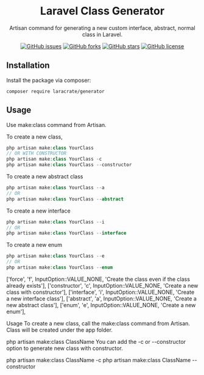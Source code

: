 <br>

<div align="center">
<h1 >Laravel Class Generator</h1>
<p align="center">Artisan command for generating a new custom interface, abstract, normal class in Laravel.</p>
</div>

<p align="center">
   <a href="https://github.com/sndrjhlncgr/laraclass/issues"><img alt="GitHub issues" src="https://img.shields.io/github/issues/sndrjhlncgr/laraclass"></a>
   <a href="https://github.com/sndrjhlncgr/laraclass/network"><img alt="GitHub forks" src="https://img.shields.io/github/forks/sndrjhlncgr/laraclass"></a>
   <a href="https://github.com/sndrjhlncgr/laraclass/stargazers"><img alt="GitHub stars" src="https://img.shields.io/github/stars/sndrjhlncgr/laraclass"></a>
   <a href="https://github.com/sndrjhlncgr/laraclass/blob/master/LICENSE"><img alt="GitHub license" src="https://img.shields.io/github/license/sndrjhlncgr/laraclass"></a>
<p align="center">


## Installation

Install the package via composer:
```
composer require laracrate/generator
```


## Usage
Use make:class command from Artisan.

To create a new class,

```php
php artisan make:class YourClass       
// OR WITH CONSTRUCTOR       
php artisan make:class YourClass -c            
php artisan make:class YourClass --constructor 
```



To create a new abstract class

```php
php artisan make:class YourClass --a
// OR
php artisan make:class YourClass --abstract
```

To create a new interface

```php
php artisan make:class YourClass --i
// OR
php artisan make:class YourClass --interface
```

To create a new enum

```php
php artisan make:class YourClass --e
// OR
php artisan make:class YourClass --enum
```


  ['force', 'f', InputOption::VALUE_NONE, 'Create the class even if the class already exists'],
            ['constructor', 'c', InputOption::VALUE_NONE, 'Create a new class with constructor'],
            ['interface', 'i', InputOption::VALUE_NONE, 'Create a new interface class'],
            ['abstract', 'a', InputOption::VALUE_NONE, 'Create a new abstract class'],
            ['enum', 'e', InputOption::VALUE_NONE, 'Create a new enum'],







Usage
To create a new class, call the make:class command from Artisan. Class will be created under the app folder.

php artisan make:class ClassName
You can add the -c or --constructor option to generate new class with constructor.

php artisan make:class ClassName -c
php artisan make:class ClassName --constructor